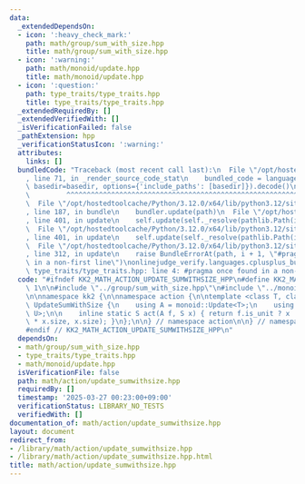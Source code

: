 ```yaml
---
data:
  _extendedDependsOn:
  - icon: ':heavy_check_mark:'
    path: math/group/sum_with_size.hpp
    title: math/group/sum_with_size.hpp
  - icon: ':warning:'
    path: math/monoid/update.hpp
    title: math/monoid/update.hpp
  - icon: ':question:'
    path: type_traits/type_traits.hpp
    title: type_traits/type_traits.hpp
  _extendedRequiredBy: []
  _extendedVerifiedWith: []
  _isVerificationFailed: false
  _pathExtension: hpp
  _verificationStatusIcon: ':warning:'
  attributes:
    links: []
  bundledCode: "Traceback (most recent call last):\n  File \"/opt/hostedtoolcache/Python/3.12.0/x64/lib/python3.12/site-packages/onlinejudge_verify/documentation/build.py\"\
    , line 71, in _render_source_code_stat\n    bundled_code = language.bundle(stat.path,\
    \ basedir=basedir, options={'include_paths': [basedir]}).decode()\n          \
    \         ^^^^^^^^^^^^^^^^^^^^^^^^^^^^^^^^^^^^^^^^^^^^^^^^^^^^^^^^^^^^^^^^^^^^^^^^^^^^^^^^^\n\
    \  File \"/opt/hostedtoolcache/Python/3.12.0/x64/lib/python3.12/site-packages/onlinejudge_verify/languages/cplusplus.py\"\
    , line 187, in bundle\n    bundler.update(path)\n  File \"/opt/hostedtoolcache/Python/3.12.0/x64/lib/python3.12/site-packages/onlinejudge_verify/languages/cplusplus_bundle.py\"\
    , line 401, in update\n    self.update(self._resolve(pathlib.Path(included), included_from=path))\n\
    \  File \"/opt/hostedtoolcache/Python/3.12.0/x64/lib/python3.12/site-packages/onlinejudge_verify/languages/cplusplus_bundle.py\"\
    , line 401, in update\n    self.update(self._resolve(pathlib.Path(included), included_from=path))\n\
    \  File \"/opt/hostedtoolcache/Python/3.12.0/x64/lib/python3.12/site-packages/onlinejudge_verify/languages/cplusplus_bundle.py\"\
    , line 312, in update\n    raise BundleErrorAt(path, i + 1, \"#pragma once found\
    \ in a non-first line\")\nonlinejudge_verify.languages.cplusplus_bundle.BundleErrorAt:\
    \ type_traits/type_traits.hpp: line 4: #pragma once found in a non-first line\n"
  code: "#ifndef KK2_MATH_ACTION_UPDATE_SUMWITHSIZE_HPP\n#define KK2_MATH_ACTION_UPDATE_SUMWITHSIZE_HPP\
    \ 1\n\n#include \"../group/sum_with_size.hpp\"\n#include \"../monoid/update.hpp\"\
    \n\nnamespace kk2 {\n\nnamespace action {\n\ntemplate <class T, class U>\nstruct\
    \ UpdateSumWithSize {\n    using A = monoid::Update<T>;\n    using S = group::SumWithSize<T,\
    \ U>;\n\n    inline static S act(A f, S x) { return f.is_unit ? x : S(x.a + f.a\
    \ * x.size, x.size); }\n};\n\n} // namespace action\n\n} // namespace kk2\n\n\
    #endif // KK2_MATH_ACTION_UPDATE_SUMWITHSIZE_HPP\n"
  dependsOn:
  - math/group/sum_with_size.hpp
  - type_traits/type_traits.hpp
  - math/monoid/update.hpp
  isVerificationFile: false
  path: math/action/update_sumwithsize.hpp
  requiredBy: []
  timestamp: '2025-03-27 00:23:00+09:00'
  verificationStatus: LIBRARY_NO_TESTS
  verifiedWith: []
documentation_of: math/action/update_sumwithsize.hpp
layout: document
redirect_from:
- /library/math/action/update_sumwithsize.hpp
- /library/math/action/update_sumwithsize.hpp.html
title: math/action/update_sumwithsize.hpp
---
```

